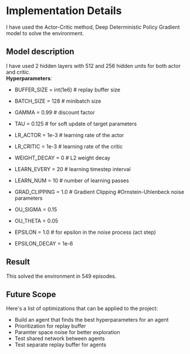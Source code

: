 # Implementation Details
I have used the Actor-Critic method, Deep Deterministic Policy Gradient model to solve the environment.</br>
## Model description
I have used 2 hidden layers with 512 and 256 hidden units for both actor and critic.</br>
 **Hyperparameters**:</br>
 - BUFFER_SIZE = int(1e6)  # replay buffer size
 - BATCH_SIZE = 128        # minibatch size
 - GAMMA = 0.99            # discount factor
 - TAU = 0.125              # for soft update of target parameters
 - LR_ACTOR = 1e-3         # learning rate of the actor
 - LR_CRITIC = 1e-3        # learning rate of the critic
 - WEIGHT_DECAY = 0        # L2 weight decay
 - LEARN_EVERY = 20        # learning timestep interval
 - LEARN_NUM   = 10        # number of learning passes
 - GRAD_CLIPPING = 1.0     # Gradient Clipping
#Ornstein-Uhlenbeck noise parameters
 - OU_SIGMA  = 0.15
 - OU_THETA  = 0.05
 
 - EPSILON       = 1.0     # for epsilon in the noise process (act step)
 - EPSILON_DECAY = 1e-6
 
 ## Result
 This solved the environment in 549 episodes.
## Future Scope
Here's a list of optimizations that can be applied to the project:

- Build an agent that finds the best hyperparameters for an agent
- Prioritization for replay buffer
- Paramter space noise for better exploration
- Test shared network between agents
- Test separate replay buffer for agents
